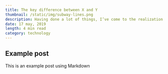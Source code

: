 ```yaml
---
title: The key difference between X and Y
thumbnail: /static/img/subway-lines.png
description: Having done a lot of things, I’ve come to the realization that I need to write about things even though I don’t think of myself as such an interesting person. But here I go
date: 17 may, 2019
length: 4 min read
category: technology
---
```

## Example post

This is an example post using Markdown
